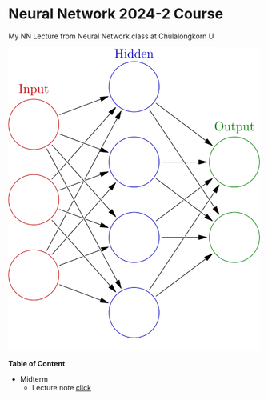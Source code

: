 # Neural Network 2024-2 Course
My NN Lecture from Neural Network class at Chulalongkorn U

[![NN Structure](image.png)](https://upload.wikimedia.org/wikipedia/commons/thumb/4/46/Colored_neural_network.svg/1200px-Colored_neural_network.svg.png)

**Table of Content**
- Midterm 
  - Lecture note [click](Midterm/NN_Midterm_Note.pdf)

